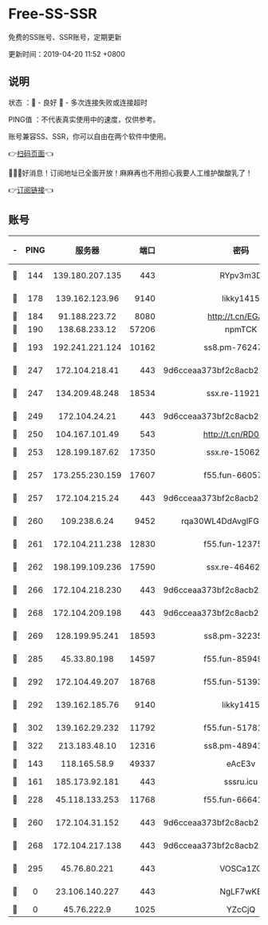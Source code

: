 # Free-SS-SSR

免费的SS账号、SSR账号，定期更新

更新时间：2019-04-20 11:52 +0800

## 说明

状态     ：🙂 - 良好 🙁 - 多次连接失败或连接超时

PING值   ：不代表真实使用中的速度，仅供参考。

账号兼容SS、SSR，你可以自由在两个软件中使用。

👉[扫码页面](https://liesauer.github.io/Free-SS-SSR/)👈

🎉🎉🎉好消息！订阅地址已全面开放！麻麻再也不用担心我要人工维护酸酸乳了！

👉[订阅链接](https://www.liesauer.net/yogurt/subscribe?ACCESS_TOKEN=DAYxR3mMaZAsaqUb)👈

## 账号

|-|PING|服务器|端口|密码|加密方式|区域|
|:----:|:----:|:-----:|-----:|:----:|:----:|:----:|
|🙂|144|139.180.207.135|443|RYpv3m3D|aes-256-cfb|JP|
|🙂|178|139.162.123.96|9140|likky1415|aes-256-cfb|JP|
|🙂|184|91.188.223.72|8080|http://t.cn/EGJIyrl|rc4-md5|RU|
|🙂|190|138.68.233.12|57206|npmTCK|rc4-md5|US|
|🙂|193|192.241.221.124|10162|ss8.pm-76247353|aes-256-cfb|US|
|🙂|247|172.104.218.41|443|9d6cceaa373bf2c8acb22e60b6a58be6|aes-256-cfb|US|
|🙂|247|134.209.48.248|18534|ssx.re-11921938|aes-256-cfb|US|
|🙂|249|172.104.24.21|443|9d6cceaa373bf2c8acb22e60b6a58be6|aes-256-cfb|US|
|🙂|250|104.167.101.49|543|http://t.cn/RD0D7sx|rc4-md5|CA|
|🙂|253|128.199.187.62|17350|ssx.re-15062538|aes-256-cfb|SG|
|🙂|257|173.255.230.159|17607|f55.fun-66057870|aes-256-cfb|US|
|🙂|257|172.104.215.24|443|9d6cceaa373bf2c8acb22e60b6a58be6|aes-256-cfb|US|
|🙂|260|109.238.6.24|9452|rqa30WL4DdAvgIFG6Fs3znzTa|aes-256-cfb|FR|
|🙂|261|172.104.211.238|12830|f55.fun-12375004|aes-256-cfb|US|
|🙂|262|198.199.109.236|17590|ssx.re-46462767|aes-256-cfb|US|
|🙂|266|172.104.218.230|443|9d6cceaa373bf2c8acb22e60b6a58be6|aes-256-cfb|US|
|🙂|268|172.104.209.198|443|9d6cceaa373bf2c8acb22e60b6a58be6|aes-256-cfb|US|
|🙂|269|128.199.95.241|18593|ss8.pm-32235204|aes-256-cfb|SG|
|🙂|285|45.33.80.198|14597|f55.fun-85949731|aes-256-cfb|US|
|🙂|292|172.104.49.207|18768|f55.fun-51393144|aes-256-cfb|SG|
|🙂|292|139.162.185.76|9140|likky1415|aes-256-cfb|DE|
|🙂|302|139.162.29.232|11792|f55.fun-51781250|aes-256-cfb|SG|
|🙂|322|213.183.48.10|12316|ss8.pm-48941717|rc4-md5|RU|
|🙂|143|118.165.58.9|49337|eAcE3v|chacha20-ietf|TW|
|🙂|161|185.173.92.181|443|sssru.icu|rc4-md5|RU|
|🙂|228|45.118.133.253|11768|f55.fun-66641125|aes-256-cfb|SG|
|🙂|260|172.104.31.152|443|9d6cceaa373bf2c8acb22e60b6a58be6|aes-256-cfb|US|
|🙂|268|172.104.217.138|443|9d6cceaa373bf2c8acb22e60b6a58be6|aes-256-cfb|US|
|🙂|295|45.76.80.221|443|VOSCa1ZG|aes-256-cfb|DE|
|🙁|0|23.106.140.227|443|NgLF7wKB|aes-256-cfb|US|
|🙁|0|45.76.222.9|1025|YZcCjQ|rc4-md5|JP|
